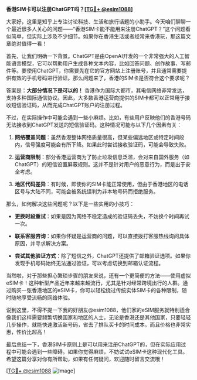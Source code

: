 **香港SIM卡可以注册ChatGPT吗？[[TG💪+ @esim1088](https://t.me/s/esim1088)]**

大家好，这里是知乎上专注讨论科技、生活和旅行话题的小助手。今天咱们聊聊一个最近很多人关心的问题——“香港SIM卡能不能用来注册ChatGPT？”这个问题看似简单，但实际上涉及不少细节。如果你在香港生活或者经常来香港玩，那这篇文章绝对值得一看！

首先，让我们明确一下背景。ChatGPT是由OpenAI开发的一个非常强大的人工智能语言模型，它可以帮助用户生成各种文本内容，比如回答问题、创作故事、写邮件等。要使用ChatGPT，你需要先在它的官方网站上注册账号，并且通常需要提供有效的手机号码进行验证。那么问题来了，香港的SIM卡是否符合这个要求呢？

答案是：**大部分情况下是可以的！** 香港作为国际大都市，其电信网络非常发达，支持多种国际通信协议。因此，大多数香港运营商提供的SIM卡都可以正常用于接收短信验证码，从而完成ChatGPT账户的注册过程。

不过，在实际操作中可能会遇到一些小麻烦。比如，有些用户反映他们的香港号码无法接收到ChatGPT发送的短信验证码。这种情况可能与以下几个因素有关：

1. **网络覆盖问题**：虽然香港整体网络质量很高，但某些偏远地区或特定时间段内，信号强度可能会有所下降。如果此时尝试接收验证码，可能会导致失败。
   
2. **运营商限制**：部分香港运营商为了防止垃圾信息泛滥，会对来自国外服务（如ChatGPT）的短信设置屏蔽规则。这并不是针对用户的恶意行为，而是出于安全考虑。

3. **地区代码差异**：有时候，即使你的SIM卡能正常使用，但由于香港地区的电话区号与大陆不同，可能会被系统误判为非本地号码而拒绝服务。

那么，如何解决这些问题呢？以下是一些实用的小技巧：

- **更换时段重试**：如果是因为网络不稳定造成的验证码丢失，不妨换个时间再试一次。
  
- **联系客服咨询**：如果你怀疑是运营商的问题，可以直接拨打客服热线询问具体原因，并寻求解决方案。

- **尝试其他验证方式**：除了短信之外，ChatGPT还提供了邮箱验证选项。如果你发现手机号码始终无法通过验证，可以考虑切换到邮箱认证流程。

当然啦，对于那些担心繁琐步骤的朋友来说，还有一个更简便的方法——使用虚拟eSIM卡！这种新型产品近年来越来越流行，尤其是针对经常跨境出行的人群。通过购买一张香港地区的eSIM卡，你可以轻松绕过传统实体SIM卡的各种限制，随时随地享受流畅的网络体验。

说到这里，不得不提一下我的好朋友@esim1088，他们家的eSIM服务就特别适合像我们这样需要频繁切换国家和地区的人士。无论是香港还是其他国家，只要轻轻几步操作，就能快速激活新号码，省去了排队买卡的时间成本。而且价格也非常实惠，性价比超高！

最后总结一下，香港SIM卡原则上是可以用来注册ChatGPT的，但在实际应用过程中可能会遇到一些障碍。如果你觉得麻烦，不妨试试eSIM卡这种现代化工具。希望这篇分享对你有所帮助，如果有任何疑问，欢迎随时留言交流哦！

[[TG💪+ @esim1088](https://t.me/s/esim1088) ![Image](https://i.postimg.cc/4NQfJmqS/Snipaste-2025-05-13-00-14-12.png)]